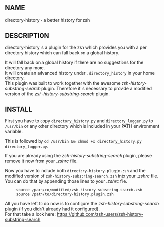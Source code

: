 NAME
----

directory-history - a better history for zsh

DESCRIPTION
-----------

directory-history is a plugin for the zsh which provides you with a per directory history which can fall back on a global history.  

It will fall back on a global history if there are no suggestions for the directory any more.  
It will create an advanced history under `.directory_history` in your home directory.  
This plugin was built to work together with the awesome _zsh-history-substring-search_ plugin.
Therefore it is necessary to provide a modified version of the _zsh-history-substring-search_ plugin.

INSTALL
-------

First you have to copy `directory_history.py` and `directory_logger.py` to `/usr/bin` or any other directory which is included in your PATH environment variable.

This is followed by `cd /usr/bin && chmod +x directory_history.py directory_logger.py`.

If you are already using the _zsh-history-substring-search_ plugin, please remove it now from your _.zshrc_ file.

Now you have to include both `directory-history.plugin.zsh` and the modified version of `zsh-history-substring-search.zsh` into your _.zshrc_ file.  
You can do that by appending those lines to your _.zshrc_ file.  

         source /path/to/modified/zsh-history-substring-search.zsh
		 source /path/to/directory-history.plugin.zsh

All you have left to do now is to configure the _zsh-history-substring-search_ plugin (if you didn't already had it configured).  
For that take a look here: https://github.com/zsh-users/zsh-history-substring-search
